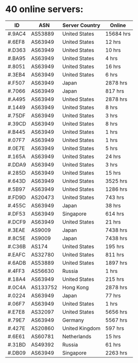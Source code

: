 # 40 online servers:

| ID | ASN | Server Country | Online |
| ------ | ------ | ------ | ------ |
| #.9AC4 | AS53889 | United States | 15684 hrs |
| #.6EF8 | AS63949 | United States | 12 hrs |
| #.D363 | AS63949 | United States | 10 hrs |
| #.BA95 | AS63949 | United States | 4 hrs |
| #.8051 | AS63949 | United States | 16 hrs |
| #.3EB4 | AS63949 | United States | 6 hrs |
| #.F507 | AS63949 | Japan | 2878 hrs |
| #.7066 | AS63949 | Japan | 817 hrs |
| #.A495 | AS63949 | United States | 2878 hrs |
| #.1449 | AS63949 | United States | 8 hrs |
| #.75DF | AS63949 | United States | 3 hrs |
| #.39CD | AS63949 | United States | 8 hrs |
| #.B445 | AS63949 | United States | 1 hrs |
| #.07F7 | AS63949 | United States | 1 hrs |
| #.0E7E | AS63949 | United States | 5 hrs |
| #.165A | AS63949 | United States | 24 hrs |
| #.DDA9 | AS63949 | United States | 3 hrs |
| #.285D | AS63949 | United States | 15 hrs |
| #.643D | AS63949 | United States | 3525 hrs |
| #.5B97 | AS63949 | United States | 1286 hrs |
| #.FD9D | AS20473 | United States | 743 hrs |
| #.455C | AS63949 | Japan | 38 hrs |
| #.DF53 | AS63949 | Singapore | 614 hrs |
| #.DCF9 | AS63949 | United States | 21 hrs |
| #.3EAE | AS9009 | Japan | 7438 hrs |
| #.8C5E | AS9009 | Japan | 7438 hrs |
| #.C36B | AS174 | United States | 195 hrs |
| #.EAFC | AS32780 | United States | 811 hrs |
| #.6ADB | AS53889 | United States | 1897 hrs |
| #.4FF3 | AS56630 | Russia | 1 hrs |
| #.18A4 | AS63949 | United States | 215 hrs |
| #.0C4A | AS133752 | Hong Kong | 2878 hrs |
| #.0224 | AS63949 | Japan | 77 hrs |
| #.06F7 | AS63949 | United States | 1 hrs |
| #.E7E8 | AS32097 | United States | 5656 hrs |
| #.79E7 | AS63949 | Germany | 5567 hrs |
| #.427E | AS20860 | United Kingdom | 597 hrs |
| #.6E61 | AS60781 | Netherlands | 15 hrs |
| #.31BD | AS49392 | Russia | 61 hrs |
| #.DB09 | AS63949 | Singapore | 2263 hrs |

